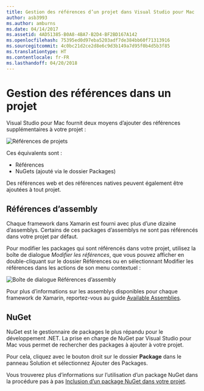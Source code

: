 ```yaml
---
title: Gestion des références d’un projet dans Visual Studio pour Mac
author: asb3993
ms.author: amburns
ms.date: 04/14/2017
ms.assetid: 4AD51385-B0A8-4BA7-B2D4-BF2BD167A142
ms.openlocfilehash: 75395ed0d97eba5203adf7de384bb60f71313916
ms.sourcegitcommit: 4c0bc21d2ce2d8e6c9d3b149a7d95f0b4d5b3f85
ms.translationtype: HT
ms.contentlocale: fr-FR
ms.lasthandoff: 04/20/2018
---
```

# <a name="managing-references-in-a-project"></a>Gestion des références dans un projet

Visual Studio pour Mac fournit deux moyens d’ajouter des références supplémentaires à votre projet :

![Références de projets](media/projects-and-solutions-image10.png)

Ces équivalents sont :

* Références
* NuGets (ajouté via le dossier Packages)

Des références web et des références natives peuvent également être ajoutées à tout projet.

## <a name="assembly-references"></a>Références d’assembly

Chaque framework dans Xamarin est fourni avec plus d’une dizaine d’assemblys. Certains de ces packages d’assemblys ne sont pas référencés dans votre projet par défaut. 

Pour modifier les packages qui sont référencés dans votre projet, utilisez la boîte de dialogue _Modifier les références_, que vous pouvez afficher en double-cliquant sur le dossier Références ou en sélectionnant Modifier les références dans les actions de son menu contextuel :

![Boîte de dialogue Références d’assembly](media/projects-and-solutions-image11.png)

Pour plus d’informations sur les assemblys disponibles pour chaque framework de Xamarin, reportez-vous au guide [Available Assemblies](https://developer.xamarin.com/guides/cross-platform/advanced/available-assemblies/).

## <a name="nuget"></a>NuGet

NuGet est le gestionnaire de packages le plus répandu pour le développement .NET. La prise en charge de NuGet par Visual Studio pour Mac vous permet de rechercher des packages à ajouter à votre projet.

Pour cela, cliquez avec le bouton droit sur le dossier **Package** dans le panneau Solution et sélectionnez Ajouter des Packages.

Vous trouverez plus d’informations sur l’utilisation d’un package NuGet dans la procédure pas à pas [Inclusion d’un package NuGet dans votre projet](~/nuget-walkthrough.md).

